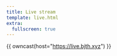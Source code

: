 ```yaml
---
title: Live stream
template: live.html
extra:
  fullscreen: true
---
```

{{ owncast(host="https://live.bjth.xyz") }}
